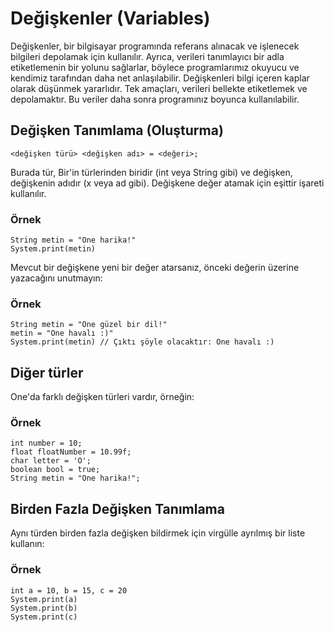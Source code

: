 # Değişkenler (Variables)

Değişkenler, bir bilgisayar programında referans alınacak ve işlenecek bilgileri depolamak için kullanılır.  Ayrıca, verileri tanımlayıcı bir adla etiketlemenin bir yolunu sağlarlar, böylece programlarımız okuyucu ve kendimiz tarafından daha net anlaşılabilir.  Değişkenleri bilgi içeren kaplar olarak düşünmek yararlıdır.  Tek amaçları, verileri bellekte etiketlemek ve depolamaktır.  Bu veriler daha sonra programınız boyunca kullanılabilir.

## Değişken Tanımlama (Oluşturma)

```
<değişken türü> <değişken adı> = <değeri>;
```

Burada tür, Bir'in türlerinden biridir (int veya String gibi) ve değişken, değişkenin adıdır (x veya ad gibi).  Değişkene değer atamak için eşittir işareti kullanılır.

### Örnek

```
String metin = "One harika!"
System.print(metin)
```

Mevcut bir değişkene yeni bir değer atarsanız, önceki değerin üzerine yazacağını unutmayın:

### Örnek

```
String metin = "One güzel bir dil!"
metin = "One havalı :)"
System.print(metin) // Çıktı şöyle olacaktır: One havalı :)
```

## Diğer türler

One'da farklı değişken türleri vardır, örneğin:

### Örnek

```
int number = 10;
float floatNumber = 10.99f;
char letter = 'O';
boolean bool = true;
String metin = "One harika!";
```

## Birden Fazla Değişken Tanımlama

Aynı türden birden fazla değişken bildirmek için virgülle ayrılmış bir liste kullanın:

### Örnek

```
int a = 10, b = 15, c = 20
System.print(a)
System.print(b)
System.print(c)
```
